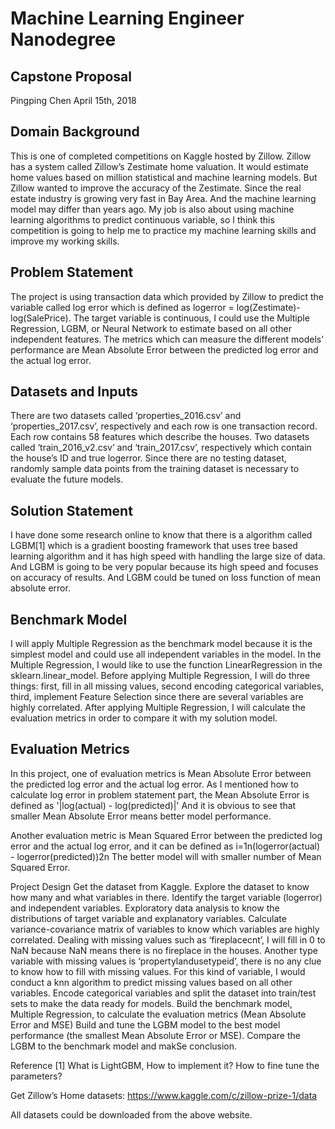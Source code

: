 # Machine Learning Engineer Nanodegree
## Capstone Proposal

Pingping Chen
April 15th, 2018

## Domain Background

This is one of completed competitions on Kaggle hosted by Zillow. Zillow has a system called Zillow’s Zestimate home valuation. It would estimate home values based on million statistical and machine learning models. But Zillow wanted to improve the accuracy of the Zestimate. Since the real estate industry is growing very fast in Bay Area. And the machine learning model may differ than years ago. My job is also about using machine learning algorithms to predict continuous variable, so I think this competition is going to help me to practice my machine learning skills and improve my working skills.

## Problem Statement

The project is using transaction data which provided by Zillow to predict the variable called log error which is defined as logerror = log(Zestimate)-log(SalePrice). The target variable is continuous, I could use the Multiple Regression, LGBM, or Neural Network to estimate based on all other independent features. The metrics which can measure the different models’ performance are Mean Absolute Error between the predicted log error and the actual log error. 

## Datasets and Inputs

There are two datasets called ‘properties_2016.csv’ and ‘properties_2017.csv’, respectively and each row is one transaction record. Each row contains 58 features which describe the houses. 
Two datasets called ‘train_2016_v2.csv’ and ‘train_2017.csv’, respectively which contain the house’s ID and true logerror. Since there are no testing dataset, randomly sample data points from the training dataset is necessary to evaluate the future models. 

## Solution Statement

I have done some research online to know that there is a algorithm called LGBM[1] which is a gradient boosting framework that uses tree based learning algorithm and it has high speed with handling the large size of data. And LGBM is going to be very popular because its high speed and focuses on accuracy of results. And LGBM could be tuned on loss function of mean absolute error.

## Benchmark Model
I will apply Multiple Regression as the benchmark model because it is the simplest model and could use all independent variables in the model. In the Multiple Regression, I would like to use the function LinearRegression in the sklearn.linear_model. Before applying Multiple Regression, I will do three things: first, fill in all missing values, second encoding categorical variables, third, implement Feature Selection since there are several variables are highly correlated. After applying Multiple Regression, I will calculate the evaluation metrics in order to compare it with my solution model.

## Evaluation Metrics

In this project, one of evaluation metrics is Mean Absolute Error between the predicted log error and the actual log error. As I mentioned how to calculate log error in problem statement part, the Mean Absolute Error is defined as
'|log(actual) - log(predicted)|'
And it is obvious to see that smaller Mean Absolute Error means better model performance.

Another evaluation metric is Mean Squared Error between the predicted log error and the actual log error, and it can be defined as
i=1n(logerror(actual) - logerror(predicted))2n
The better model will with smaller number of Mean Squared Error. 

Project Design
Get the dataset from Kaggle.
Explore the dataset to know how many and what variables in there. Identify the target variable (logerror) and independent variables. 
Exploratory data analysis to know the distributions of target variable and explanatory variables. Calculate variance-covariance matrix of variables to know which variables are highly correlated. Dealing with missing values such as ‘fireplacecnt’, I will fill in 0 to NaN because NaN means there is no fireplace in the houses. Another type variable with missing values is ‘propertylandusetypeid’, there is no any clue to know how to fill with missing values. For this kind of variable, I would conduct a knn algorithm to predict missing values based on all other variables. 
Encode categorical variables and split the dataset into train/test sets to make the data ready for models.
Build the benchmark model, Multiple Regression, to calculate the evaluation metrics (Mean Absolute Error and MSE)
Build and tune the LGBM model to the best model performance (the smallest Mean Absolute Error or MSE).
Compare the LGBM to the benchmark model and makSe conclusion. 

Reference
[1] What is LightGBM, How to implement it? How to fine tune the parameters?




Get Zillow’s Home datasets:
https://www.kaggle.com/c/zillow-prize-1/data

All datasets could be downloaded from the above website.
